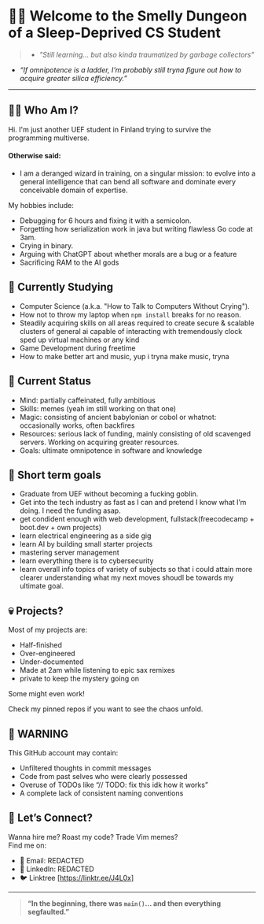 # 👨‍💻 Welcome to the Smelly Dungeon of a Sleep-Deprived CS Student

>- *"Still learning... but also kinda traumatized by garbage collectors"*
- *“If omnipotence is a ladder, I’m probably still tryna figure out how to acquire greater silica efficiency.”*
---

## 🧙‍♂️ Who Am I?

Hi. I'm just another UEF student in Finland trying to survive the programming multiverse. 

#### Otherwise said:
- I am a deranged wizard in training, on a singular mission: to evolve into a general intelligence that can bend all software and dominate every conceivable domain of expertise.

My hobbies include:
- Debugging for 6 hours and fixing it with a semicolon.
- Forgetting how serialization work in java but writing flawless Go code at 3am.
- Crying in binary.
- Arguing with ChatGPT about whether morals are a bug or a feature
- Sacrificing RAM to the AI gods

## 🧠 Currently Studying

- Computer Science (a.k.a. "How to Talk to Computers Without Crying").
- How not to throw my laptop when `npm install` breaks for no reason.
- Steadily acquiring skills on all areas required to create secure & scalable clusters of general ai capable of interacting with tremendously clock sped up virtual machines or any kind 
- Game Development during freetime
- How to make better art and music, yup i tryna make music, tryna

## 🧪 Current Status

- Mind: partially caffeinated, fully ambitious
- Skills: memes (yeah im still working on that one)
- Magic: consisting of ancient babylonian or cobol or whatnot: occasionally works, often backfires
- Resources: serious lack of funding, mainly consisting of old scavenged servers. Working on acquiring greater resources.
- Goals: ultimate omnipotence in software and knowledge

## 🔮 Short term goals

- Graduate from UEF without becoming a fucking goblin.
- Get into the tech industry as fast as I can and pretend I know what I’m doing. I need the funding asap.
- get condident enough with web development, fullstack(freecodecamp + boot.dev + own projects)
- learn electrical engineering as a side gig
- learn AI by building small starter projects
- mastering server management
- learn everything there is to cybersecurity
- learn overall info topics of variety of subjects so that i could attain more clearer understanding what my next moves shoudl be towards my ultimate goal.

## 💀 Projects?

Most of my projects are:
- Half-finished
- Over-engineered
- Under-documented
- Made at 2am while listening to epic sax remixes
- private to keep the mystery going on

Some might even work!

Check my pinned repos if you want to see the chaos unfold.

## 🚨 WARNING

This GitHub account may contain:

- Unfiltered thoughts in commit messages
- Code from past selves who were clearly possessed
- Overuse of TODOs like “// TODO: fix this idk how it works”
- A complete lack of consistent naming conventions


## 🦾 Let’s Connect?

Wanna hire me? Roast my code? Trade Vim memes?  
Find me on:

- 📧 Email: REDACTED
- 💼 LinkedIn: REDACTED
- 🐦 Linktree [https://linktr.ee/J4L0x]

---

> **“In the beginning, there was `main()`... and then everything segfaulted.”**
